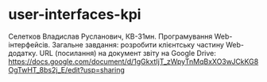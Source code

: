 # user-interfaces-kpi

Селетков Владислав Русланович, КВ-31мн.
Програмування Web-інтерфейсів.
Загальне завдання: розробити клієнтську частину Web-додатку.
URL (посилання) на документ звіту на Google Drive:
https://docs.google.com/document/d/1gGkxtIjT_zWpyTnMqBxXO3wJCkKG8OgTwHT_8bs2j_E/edit?usp=sharing

